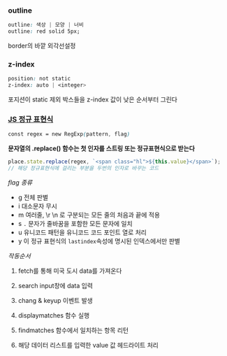 ### outline

```css
outline: 색상 | 모양 | 너비
outline: red solid 5px;
```

border의 바깥 외각선설정

### z-index

```css
position: not static
z-index: auto | <integer>
```

포지션이 static 제외 박스들을 z-index 값이 낮은 순서부터 그린다

### <u>JS 정규 표현식</u>

```css
const regex = new RegExp(pattern, flag)
```

**문자열의 .replace() 함수는 첫 인자를 스트링 또는 정규표현식으로 받는다**

```javascript
place.state.replace(regex, `<span class="hl">${this.value}</span>`);
// 해당 정규표현식에 걸리는 부분을 두번의 인자로 바꾸는 코드
```

*flag 종류*

- g  전체 판별
- i 대소문자 무시
- m 여러줄, \r \n 로 구분되는 모든 줄의 처음과 끝에 적용
- s <code>.</code> 문자가 줄바꿈을 포함한 모든 문자에 일치
- u 유니코드 패턴을 유니코드 코드 포인트 열로 처리
- y 이 정규 표현식의 <code>lastindex</code>속성에 명시된 인덱스에서만 판별

*작동순서*

1. fetch를 통해 미국 도시 data를 가져온다

2. search input창에 data 입력

3. chang & keyup 이벤트 발생

4. displaymatches 함수 실행

5. findmatches 함수에서 일치하는 항목 리턴

6. 해당 데이터 리스트를 입력한 value 값 헤드라이트 처리

   


